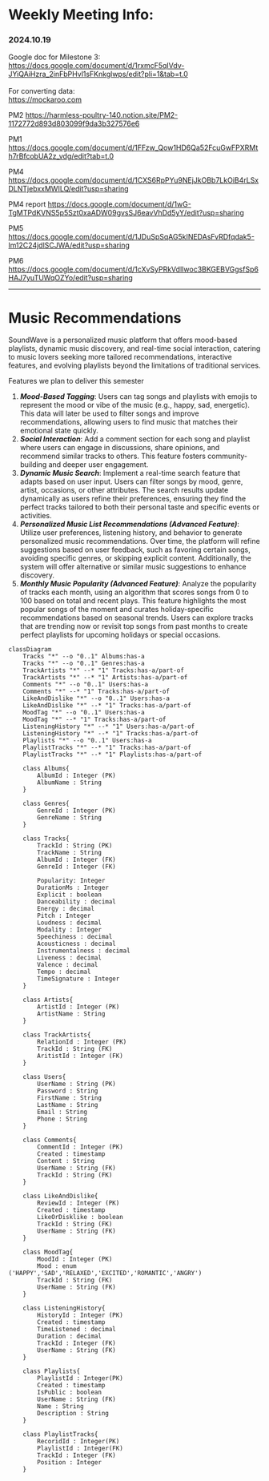 # Weekly Meeting Info:

### 2024.10.19<br>
Google doc for Milestone 3:<br>
https://docs.google.com/document/d/1rxmcF5qIVdv-JYiQAiHzra_2inFbPHvl1sFKnkglwps/edit?pli=1&tab=t.0<br>
<br>
For converting data:<br>
https://mockaroo.com<br>

PM2
https://harmless-poultry-140.notion.site/PM2-1172772d893d803099f9da3b327576e6

PM1
https://docs.google.com/document/d/1FFzw_Qow1HD6Qa52FcuGwFPXRMth7rBfcobUA2z_vdg/edit?tab=t.0

PM4 
https://docs.google.com/document/d/1CXS6RpPYu9NEjJkOBb7LkOiB4rLSxDLNTjebxxMWILQ/edit?usp=sharing

PM4 report
https://docs.google.com/document/d/1wG-TgMTPdKVNS5p5Szt0xaADW09gvsSJ6eavVhDd5yY/edit?usp=sharing

PM5
https://docs.google.com/document/d/1JDuSpSqAG5kINEDAsFvRDfqdak5-lm12C24jdlSCJWA/edit?usp=sharing

PM6
https://docs.google.com/document/d/1cXvSyPRkVdlIwoc3BKGEBVGgsfSp6HAJ7yuTUWqOZYo/edit?usp=sharing

------
# Music Recommendations
SoundWave is a personalized music platform that offers mood-based playlists, dynamic music discovery, and real-time social interaction, catering to music lovers seeking more tailored recommendations, interactive features, and evolving playlists beyond the limitations of traditional services.
 
Features we plan to deliver this semester
1. ***Mood-Based Tagging***: Users can tag songs and playlists with emojis to represent the mood or vibe of the music (e.g., happy, sad, energetic). This data will later be used to filter songs and improve recommendations, allowing users to find music that matches their emotional state quickly.
2. ***Social Interaction***: Add a comment section for each song and playlist where users can engage in discussions, share opinions, and recommend similar tracks to others. This feature fosters community-building and deeper user engagement.
3. ***Dynamic Music Search***: Implement a real-time search feature that adapts based on user input. Users can filter songs by mood, genre, artist, occasions, or other attributes. The search results update dynamically as users refine their preferences, ensuring they find the perfect tracks tailored to both their personal taste and specific events or activities.
4. ***Personalized Music List Recommendations (Advanced Feature)***: Utilize user preferences, listening history, and behavior to generate personalized music recommendations. Over time, the platform will refine suggestions based on user feedback, such as favoring certain songs, avoiding specific genres, or skipping explicit content. Additionally, the system will offer alternative or similar music suggestions to enhance discovery.
5. ***Monthly Music Popularity (Advanced Feature)***: Analyze the popularity of tracks each month, using an algorithm that scores songs from 0 to 100 based on total and recent plays. This feature highlights the most popular songs of the moment and curates holiday-specific recommendations based on seasonal trends. Users can explore tracks that are trending now or revisit top songs from past months to create perfect playlists for upcoming holidays or special occasions.

```mermaid
classDiagram
    Tracks "*" --o "0..1" Albums:has-a
    Tracks "*" --o "0..1" Genres:has-a
    TrackArtists "*" --* "1" Tracks:has-a/part-of
    TrackArtists "*" --* "1" Artists:has-a/part-of
    Comments "*" --o "0..1" Users:has-a
    Comments "*" --* "1" Tracks:has-a/part-of
    LikeAndDislike "*" --o "0..1" Users:has-a
    LikeAndDislike "*" --* "1" Tracks:has-a/part-of
    MoodTag "*" --o "0..1" Users:has-a
    MoodTag "*" --* "1" Tracks:has-a/part-of
    ListeningHistory "*" --* "1" Users:has-a/part-of
    ListeningHistory "*" --* "1" Tracks:has-a/part-of
    Playlists "*" --o "0..1" Users:has-a
    PlaylistTracks "*" --* "1" Tracks:has-a/part-of
    PlaylistTracks "*" --* "1" Playlists:has-a/part-of

    class Albums{
        AlbumId : Integer (PK)
        AlbumName : String
    }

    class Genres{
        GenreId : Integer (PK)
        GenreName : String
    }
 
    class Tracks{
        TrackId : String (PK)
        TrackName : String
        AlbumId : Integer (FK)
        GenreId : Integer (FK)
        
        Popularity: Integer
        DurationMs : Integer
        Explicit : boolean
        Danceability : decimal
        Energy : decimal
        Pitch : Integer
        Loudness : decimal
        Modality : Integer
        Speechiness : decimal
        Acousticness : decimal
        Instrumentalness : decimal
        Liveness : decimal
        Valence : decimal
        Tempo : decimal
        TimeSignature : Integer
    }
    
    class Artists{
        ArtistId : Integer (PK)
        ArtistName : String
    }

    class TrackArtists{
        RelationId : Integer (PK)
        TrackId : String (FK)
        AritistId : Integer (FK)
    }

    class Users{
        UserName : String (PK)
        Password : String
        FirstName : String
        LastName : String
        Email : String
        Phone : String
    }

    class Comments{
        CommentId : Integer (PK)
        Created : timestamp
        Content : String
        UserName : String (FK)
        TrackId : String (FK)
    }

    class LikeAndDislike{
        ReviewId : Integer (PK)
        Created : timestamp
        LikeOrDisklike : boolean
        TrackId : String (FK)
        UserName : String (FK)
    }

    class MoodTag{
        MoodId : Integer (PK)
        Mood : enum ('HAPPY','SAD','RELAXED','EXCITED','ROMANTIC','ANGRY')
        TrackId : String (FK)
        UserName : String (FK)
    }

    class ListeningHistory{
        HistoryId : Integer (PK)
        Created : timestamp
        TimeListened : decimal
        Duration : decimal
        TrackId : Integer (FK)
        UserName : String (FK)
    }
 
    class Playlists{
        PlaylistId : Integer(PK)
        Created : timestamp
        IsPublic : boolean
        UserName : String (FK)
        Name : String
        Description : String
    }

    class PlaylistTracks{
        RecoridId : Integer(PK)
        PlaylistId : Integer(FK)
        TrackId : Integer (FK)
        Position : Integer
    }
    
    
```
